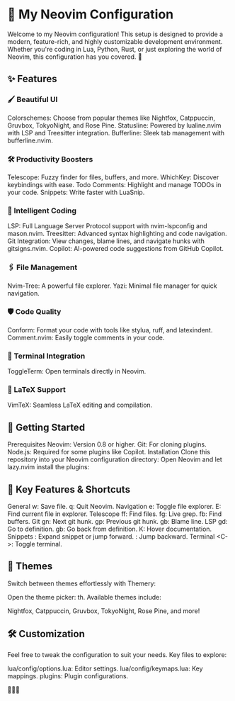 # 🌌 My Neovim Configuration
Welcome to my Neovim configuration! This setup is designed to provide a modern, feature-rich, and highly customizable development environment. Whether you're coding in Lua, Python, Rust, or just exploring the world of Neovim, this configuration has you covered. 🚀

## ✨ Features

### 🖌️ Beautiful UI

Colorschemes: Choose from popular themes like Nightfox, Catppuccin, Gruvbox, TokyoNight, and Rose Pine.
Statusline: Powered by lualine.nvim with LSP and Treesitter integration.
Bufferline: Sleek tab management with bufferline.nvim.

### 🛠️ Productivity Boosters

Telescope: Fuzzy finder for files, buffers, and more.
WhichKey: Discover keybindings with ease.
Todo Comments: Highlight and manage TODOs in your code.
Snippets: Write faster with LuaSnip.

### 🧠 Intelligent Coding

LSP: Full Language Server Protocol support with nvim-lspconfig and mason.nvim.
Treesitter: Advanced syntax highlighting and code navigation.
Git Integration: View changes, blame lines, and navigate hunks with gitsigns.nvim.
Copilot: AI-powered code suggestions from GitHub Copilot.

### 🖇️ File Management

Nvim-Tree: A powerful file explorer.
Yazi: Minimal file manager for quick navigation.

### 🛡️ Code Quality

Conform: Format your code with tools like stylua, ruff, and latexindent.
Comment.nvim: Easily toggle comments in your code.

### 🐚 Terminal Integration

ToggleTerm: Open terminals directly in Neovim.

### 📜 LaTeX Support
VimTeX: Seamless LaTeX editing and compilation.

## 🚀 Getting Started
Prerequisites
Neovim: Version 0.8 or higher.
Git: For cloning plugins.
Node.js: Required for some plugins like Copilot.
Installation
Clone this repository into your Neovim configuration directory:
Open Neovim and let lazy.nvim install the plugins:

## 🔑 Key Features & Shortcuts

General
<leader>w: Save file.
<leader>q: Quit Neovim.
Navigation
<leader>e: Toggle file explorer.
<leader>E: Find current file in explorer.
Telescope
<leader>ff: Find files.
<leader>fg: Live grep.
<leader>fb: Find buffers.
Git
<leader>gn: Next git hunk.
<leader>gp: Previous git hunk.
<leader>gb: Blame line.
LSP
gd: Go to definition.
gb: Go back from definition.
K: Hover documentation.
Snippets
<C-k>: Expand snippet or jump forward.
<C-j>: Jump backward.
Terminal
<C-\>: Toggle terminal.

## 🎨 Themes
Switch between themes effortlessly with Themery:

Open the theme picker: <leader>th.
Available themes include:

Nightfox, Catppuccin, Gruvbox, TokyoNight, Rose Pine, and more!
## 🛠️ Customization
Feel free to tweak the configuration to suit your needs. Key files to explore:

lua/config/options.lua: Editor settings.
lua/config/keymaps.lua: Key mappings.
plugins: Plugin configurations.

🌟🌟🌟
